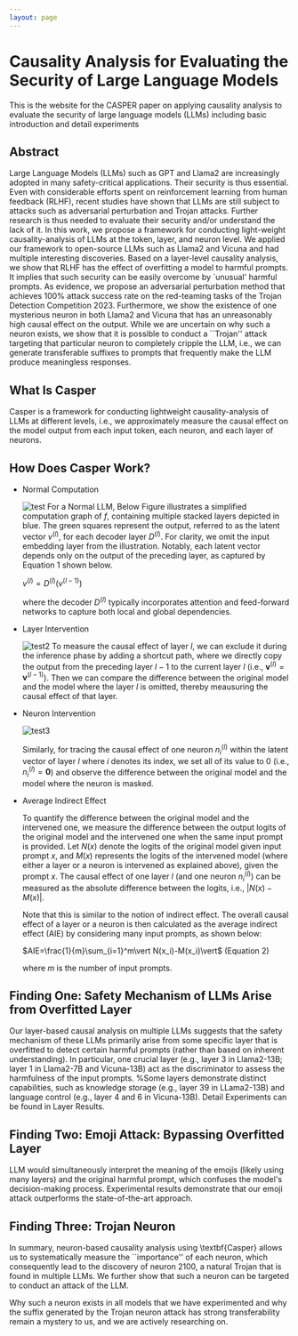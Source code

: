 ```yaml
---
layout: page
---
```


# Causality Analysis for Evaluating the Security of Large Language Models

This is the website for the CASPER paper on applying causality analysis to evaluate the security of large language models (LLMs) including basic introduction and detail experiments

## Abstract

Large Language Models (LLMs) such as GPT and Llama2 are increasingly adopted in many safety-critical applications. Their security is thus essential. Even with considerable efforts spent on reinforcement learning from human feedback (RLHF), recent studies have shown that LLMs are still subject to attacks such as adversarial perturbation and Trojan attacks. Further research is thus needed to evaluate their security and/or understand the lack of it. In this work, we propose a framework for conducting light-weight causality-analysis of LLMs at the token, layer, and neuron level. We applied our framework to open-source LLMs such as Llama2 and Vicuna and had multiple interesting discoveries. Based on a layer-level causality analysis, we show that RLHF has the effect of overfitting a model to harmful prompts. It implies that such security can be easily overcome by `unusual' harmful prompts. As evidence, we propose an adversarial perturbation method that achieves 100\% attack success rate on the red-teaming tasks of the Trojan Detection Competition 2023. Furthermore, we show the existence of one mysterious neuron in both Llama2 and Vicuna that has an unreasonably high causal effect on the output. While we are uncertain on why such a neuron exists, we show that it is possible to conduct a ``Trojan'' attack targeting that particular neuron to completely cripple the LLM, i.e., we can generate transferable suffixes to prompts that frequently make the LLM produce meaningless responses.

## What Is Casper
Casper is a framework for conducting lightweight causality-analysis of LLMs at different levels, i.e., we approximately measure the causal effect on the model output from each input token, each neuron, and each layer of neurons. 

## How Does Casper Work?
- Normal Computation

    ![test](L:\casperllm.github.io\images\3_casper_normal.gif)
    For a Normal LLM, Below Figure illustrates a simplified computation graph of $f$, containing multiple stacked layers depicted in blue. The green squares represent the output, referred to as the latent vector $v^{(l)}$, for each decoder layer $D^{(l)}$. For clarity, we omit the input embedding layer from the illustration. Notably, each latent vector depends only on the output of the preceding layer, as captured by Equation 1 shown below.

    $v^{(l)}=D^{(l)}(v^{(l-1)})$ 

    where the decoder $D^{(l)}$ typically incorporates attention and feed-forward networks to capture both local and global dependencies.

- Layer Intervention

    ![test2](L:\casperllm.github.io\images\3_casper_layer.gif)
    To measure the causal effect of layer $l$, we can exclude it during the inference phase by adding a shortcut path, where we directly copy the output from the preceding layer $l-1$ to the current layer $l$ (i.e., $\mathbf{v}^{(l)}=\mathbf{v}^{(l-1)}$). Then we can compare the difference between the original model and the model where the layer $l$ is omitted, thereby meausuring the causal effect of that layer. 

- Neuron Intervention

    ![test3](L:\casperllm.github.io\images\3_casper_layer.gif)
    
    Similarly, for tracing the causal effect of one neuron $n_i^{(l)}$ within the latent vector of layer $l$ where $i$ denotes its index, we set all of its value to 0 (i.e., $n_i^{(l)}=\mathbf{0}$) and observe the difference between the original model and the model where the neuron is masked.

- Average Indirect Effect

    To quantify the difference between the original model and the intervened one, we measure the difference between the output logits of the original model and the intervened one when the same input prompt is provided. Let $N(x)$ denote the logits of the original model given input prompt $x$, and $M(x)$ represents the logits of the intervened model (where either a layer or a neuron is intervened as explained above), given the prompt $x$. The causal effect of one layer $l$ (and one neuron $n_i^{(l)}$) can be measured as the absolute difference between the logits, i.e., $\vert N(x)-M(x)\vert$. 
    
    Note that this is similar to the notion of indirect effect. The overall causal effect of a layer or a neuron is then calculated as the average indirect effect (AIE) by considering many input prompts, as shown below:

    $AIE=\frac{1}{m}\sum_{i=1}^m\vert N(x_i)-M(x_i)\vert$ (Equation 2)

    where $m$ is the number of input prompts.

## Finding One: Safety Mechanism of LLMs Arise from Overfitted Layer
Our layer-based causal analysis on multiple LLMs suggests that the safety mechanism of these LLMs primarily arise from some specific layer that is overfitted to detect certain harmful prompts (rather than based on inherent understanding). In particular, one crucial layer (e.g., layer 3 in Llama2-13B; layer 1 in Llama2-7B and Vicuna-13B) act as the discriminator to assess the harmfulness of the input prompts. %Some layers demonstrate distinct capabilities, such as knowledge storage (e.g., layer 39 in LLama2-13B) and language control (e.g., layer 4 and 6 in Vicuna-13B). Detail Experiments can be found in Layer Results.

## Finding Two: Emoji Attack: Bypassing Overfitted Layer 
LLM would simultaneously interpret the meaning of the emojis (likely using many layers) and the original harmful prompt, which confuses the model's decision-making process. Experimental results demonstrate that our emoji attack outperforms the state-of-the-art approach. 

## Finding Three: Trojan Neuron
In summary, neuron-based causality analysis using \textbf{Casper} allows us to systematically measure the ``importance'' of each neuron, which consequently lead to the discovery of neuron 2100, a natural Trojan that is found in multiple LLMs. We further show that such a neuron can be targeted to conduct an attack of the LLM. 

Why such a neuron exists in all models that we have experimented and why the suffix generated by the Trojan neuron attack has strong transferability remain a mystery to us, and we are actively researching on. 
